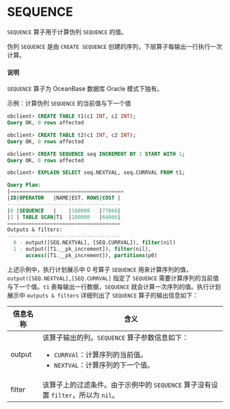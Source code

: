 # SEQUENCE

`SEQUENCE` 算子用于计算伪列 `SEQUENCE` 的值。

伪列 `SEQUENCE` 是由 `CREATE SEQUENCE` 创建的序列，下层算子每输出一行执行一次计算。

  <main id="notice" type='explain'>
    <h4>说明</h4>
    <p><code>SEQUENCE</code> 算子为 OceanBase 数据库 Oracle 模式下独有。</p>
  </main>

示例：计算伪列 `SEQUENCE` 的当前值与下一个值

```sql
obclient> CREATE TABLE t1(c1 INT, c2 INT);
Query OK, 0 rows affected 

obclient> CREATE TABLE t2(c1 INT, c2 INT);
Query OK, 0 rows affected 

obclient> CREATE SEQUENCE seq INCREMENT BY 1 START WITH 1;
Query OK, 0 rows affected 

obclient> EXPLAIN SELECT seq.NEXTVAL, seq.CURRVAL FROM t1;

Query Plan: 
|=====================================
|ID|OPERATOR   |NAME|EST. ROWS|COST |
-------------------------------------
|0 |SEQUENCE   |    |100000   |77868|
|1 | TABLE SCAN|T1  |100000   |64066|
=====================================
Outputs & filters: 
-------------------------------------
  0 - output([SEQ.NEXTVAL], [SEQ.CURRVAL]), filter(nil)
  1 - output([T1.__pk_increment]), filter(nil), 
      access([T1.__pk_increment]), partitions(p0)
```

上述示例中，执行计划展示中 0 号算子 `SEQUENCE` 用来计算序列的值，`output([SEQ.NEXTVAL],[SEQ.CURRVAL]` 指定了 `SEQUENCE` 需要计算序列的当前值与下一个值。`t1` 表每输出一行数据，`SEQUENCE` 就会计算一次序列的值。执行计划展示中 `outputs & filters` 详细列出了 `SEQUENCE` 算子的输出信息如下：

| **信息名称** |      **含义**        |
|----------|---------------------|
| output   | 该算子输出的列。`SEQUENCE` 算子参数信息如下： <ul><li> `CURRVAl`：计算序列的当前值。</li>   <li> `NEXTVAL`：计算序列的下一个值。</li></ul>    |
| filter   | 该算子上的过滤条件。由于示例中的 `SEQUENCE` 算子没有设置 `filter`，所以为 `nil`。     |
